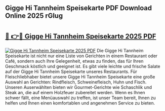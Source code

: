 ## Gigge Hi Tannheim Speisekarte PDF Download Online 2025 rGIug

# <h2><a href="http://gc8hst.nevu.top/?p=Gigge+Hi+Tannheim+Speisekarte">🔗 👉🔴 Gigge Hi Tannheim Speisekarte 2025 PDF</a></h2>

[![Gigge Hi Tannheim Speisekarte 2025 PDF](https://i.imgur.com/dBaPXMq.png)](http://gc8hst.nevu.top/?p=Gigge+Hi+Tannheim+Speisekarte)
Die Gigge Hi Tannheim Speisekarte ist nicht nur eine Liste von Gerichten in einem Restaurant oder Café, sondern auch Ihre Gelegenheit, etwas zu finden, das für Ihren Geschmack köstlich und geeignet ist. Es gibt viele leichte und frische Salate auf der Gigge Hi Tannheim Speisekarte unseres Restaurants. Für Fleischliebhaber bietet unsere Gigge Hi Tannheim Speisekarte eine große Auswahl an Gerichten: Rindfleisch, Schweinefleisch, Huhn und Fisch. Unseren Auserwählten bieten wir Gourmet-Gerichte wie Schaschlik und Steak an, die auf einem Holzfeuer zubereitet werden. Wenn es Ihnen schwer fällt, eine Menüauswahl zu treffen, ist unser Team bereit, Ihnen zu helfen und Ihnen einen komfortablen und angenehmen Service zu bieten.
